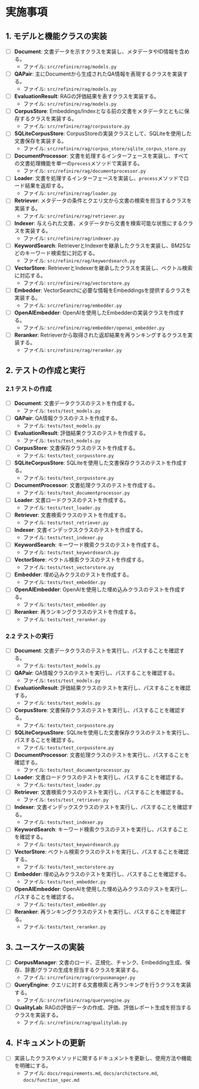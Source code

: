 # 実施事項

## 1. モデルと機能クラスの実装
- [ ] **Document**: 文書データを示すクラスを実装し、メタデータやID情報を含める。
  - ファイル: `src/refinire/rag/models.py`
- [ ] **QAPair**: 主にDocumentから生成されたQA情報を表現するクラスを実装する。
  - ファイル: `src/refinire/rag/models.py`
- [ ] **EvaluationResult**: RAGの評価結果を表すクラスを実装する。
  - ファイル: `src/refinire/rag/models.py`
- [ ] **CorpusStore**: Embeddings/Indexとなる前の文書をメタデータとともに保存するクラスを実装する。
  - ファイル: `src/refinire/rag/corpusstore.py`
- [ ] **SQLiteCorpusStore**: CorpusStoreの実装クラスとして、SQLiteを使用した文書保存を実装する。
  - ファイル: `src/refinire/rag/corpus_store/sqlite_corpus_store.py`
- [ ] **DocumentProcessor**: 文書を処理するインターフェースを実装し、すべての文書処理機能を単一の`process`メソッドで実装する。
  - ファイル: `src/refinire/rag/documentprocessor.py`
- [ ] **Loader**: 文書を処理するインターフェースを実装し、`process`メソッドでロード結果を返却する。
  - ファイル: `src/refinire/rag/loader.py`
- [ ] **Retriever**: メタデータの条件とクエリ文から文書の検索を担当するクラスを実装する。
  - ファイル: `src/refinire/rag/retriever.py`
- [ ] **Indexer**: 与えられた文書、メタデータから文書を検索可能な状態にするクラスを実装する。
  - ファイル: `src/refinire/rag/indexer.py`
- [ ] **KeywordSearch**: RetrieverとIndexerを継承したクラスを実装し、BM25などのキーワード検索型に対応する。
  - ファイル: `src/refinire/rag/keywordsearch.py`
- [ ] **VectorStore**: RetrieverとIndexerを継承したクラスを実装し、ベクトル検索に対応する。
  - ファイル: `src/refinire/rag/vectorstore.py`
- [ ] **Embedder**: VectorSearchに必要な情報をEmbeddingsを提供するクラスを実装する。
  - ファイル: `src/refinire/rag/embedder.py`
- [ ] **OpenAIEmbedder**: OpenAIを使用したEmbedderの実装クラスを作成する。
  - ファイル: `src/refinire/rag/embedder/openai_embedder.py`
- [ ] **Reranker**: Retrieverから取得された返却結果を再ランキングするクラスを実装する。
  - ファイル: `src/refinire/rag/reranker.py`

## 2. テストの作成と実行
### 2.1 テストの作成
- [ ] **Document**: 文書データクラスのテストを作成する。
  - ファイル: `tests/test_models.py`
- [ ] **QAPair**: QA情報クラスのテストを作成する。
  - ファイル: `tests/test_models.py`
- [ ] **EvaluationResult**: 評価結果クラスのテストを作成する。
  - ファイル: `tests/test_models.py`
- [ ] **CorpusStore**: 文書保存クラスのテストを作成する。
  - ファイル: `tests/test_corpusstore.py`
- [ ] **SQLiteCorpusStore**: SQLiteを使用した文書保存クラスのテストを作成する。
  - ファイル: `tests/test_corpusstore.py`
- [ ] **DocumentProcessor**: 文書処理クラスのテストを作成する。
  - ファイル: `tests/test_documentprocessor.py`
- [ ] **Loader**: 文書ロードクラスのテストを作成する。
  - ファイル: `tests/test_loader.py`
- [ ] **Retriever**: 文書検索クラスのテストを作成する。
  - ファイル: `tests/test_retriever.py`
- [ ] **Indexer**: 文書インデックスクラスのテストを作成する。
  - ファイル: `tests/test_indexer.py`
- [ ] **KeywordSearch**: キーワード検索クラスのテストを作成する。
  - ファイル: `tests/test_keywordsearch.py`
- [ ] **VectorStore**: ベクトル検索クラスのテストを作成する。
  - ファイル: `tests/test_vectorstore.py`
- [ ] **Embedder**: 埋め込みクラスのテストを作成する。
  - ファイル: `tests/test_embedder.py`
- [ ] **OpenAIEmbedder**: OpenAIを使用した埋め込みクラスのテストを作成する。
  - ファイル: `tests/test_embedder.py`
- [ ] **Reranker**: 再ランキングクラスのテストを作成する。
  - ファイル: `tests/test_reranker.py`

### 2.2 テストの実行
- [ ] **Document**: 文書データクラスのテストを実行し、パスすることを確認する。
  - ファイル: `tests/test_models.py`
- [ ] **QAPair**: QA情報クラスのテストを実行し、パスすることを確認する。
  - ファイル: `tests/test_models.py`
- [ ] **EvaluationResult**: 評価結果クラスのテストを実行し、パスすることを確認する。
  - ファイル: `tests/test_models.py`
- [ ] **CorpusStore**: 文書保存クラスのテストを実行し、パスすることを確認する。
  - ファイル: `tests/test_corpusstore.py`
- [ ] **SQLiteCorpusStore**: SQLiteを使用した文書保存クラスのテストを実行し、パスすることを確認する。
  - ファイル: `tests/test_corpusstore.py`
- [ ] **DocumentProcessor**: 文書処理クラスのテストを実行し、パスすることを確認する。
  - ファイル: `tests/test_documentprocessor.py`
- [ ] **Loader**: 文書ロードクラスのテストを実行し、パスすることを確認する。
  - ファイル: `tests/test_loader.py`
- [ ] **Retriever**: 文書検索クラスのテストを実行し、パスすることを確認する。
  - ファイル: `tests/test_retriever.py`
- [ ] **Indexer**: 文書インデックスクラスのテストを実行し、パスすることを確認する。
  - ファイル: `tests/test_indexer.py`
- [ ] **KeywordSearch**: キーワード検索クラスのテストを実行し、パスすることを確認する。
  - ファイル: `tests/test_keywordsearch.py`
- [ ] **VectorStore**: ベクトル検索クラスのテストを実行し、パスすることを確認する。
  - ファイル: `tests/test_vectorstore.py`
- [ ] **Embedder**: 埋め込みクラスのテストを実行し、パスすることを確認する。
  - ファイル: `tests/test_embedder.py`
- [ ] **OpenAIEmbedder**: OpenAIを使用した埋め込みクラスのテストを実行し、パスすることを確認する。
  - ファイル: `tests/test_embedder.py`
- [ ] **Reranker**: 再ランキングクラスのテストを実行し、パスすることを確認する。
  - ファイル: `tests/test_reranker.py`

## 3. ユースケースの実装
- [ ] **CorpusManager**: 文書のロード、正規化、チャンク、Embedding生成、保存、辞書/グラフの生成を担当するクラスを実装する。
  - ファイル: `src/refinire/rag/corpusmanager.py`
- [ ] **QueryEngine**: クエリに対する文書検索と再ランキングを行うクラスを実装する。
  - ファイル: `src/refinire/rag/queryengine.py`
- [ ] **QualityLab**: RAGの評価データの作成、評価、評価レポート生成を担当するクラスを実装する。
  - ファイル: `src/refinire/rag/qualitylab.py`

## 4. ドキュメントの更新
- [ ] 実装したクラスやメソッドに関するドキュメントを更新し、使用方法や機能を明確にする。
  - ファイル: `docs/requirements.md`, `docs/architecture.md`, `docs/function_spec.md`

